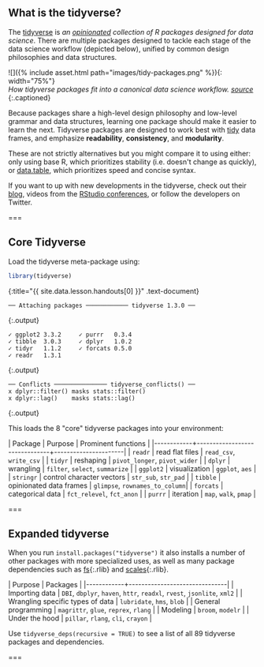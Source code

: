 ---
---

## What is the tidyverse? 

The [tidyverse](https://www.tidyverse.org/) is *an [opinionated](https://design.tidyverse.org/unifying-principles.html) collection of R packages designed for data science*. There are multiple packages designed to tackle each stage of the data science workflow (depicted below), unified by common design philosophies and data structures. 

![]({% include asset.html path="images/tidy-packages.png" %}){: width="75%"}  
*How tidyverse packages fit into a canonical data science workflow.  [source](https://rviews.rstudio.com/2017/06/08/what-is-the-tidyverse/)*
{:.captioned}

Because packages share a high-level design philosophy and low-level grammar and data structures, learning one package should make it easier to learn the next. Tidyverse packages are designed to work best with [tidy](https://r4ds.had.co.nz/tidy-data.html) data frames, and emphasize **readability**, **consistency**, and **modularity**.

These are not strictly alternatives but you might compare it to using either: only using base R, which prioritizes stability (i.e. doesn't change as quickly), or [data.table](https://rdatatable.gitlab.io/data.table/), which prioritizes speed and concise syntax. 

If you want to up with new developments in the tidyverse, check out their [blog](https://www.tidyverse.org/blog/), videos from the [RStudio conferences](https://rstudio.com/resources/rstudioconf-2020/), or follow the developers on Twitter. 

===

## Core Tidyverse

Load the tidyverse meta-package using:



~~~r
library(tidyverse)
~~~
{:title="{{ site.data.lesson.handouts[0] }}" .text-document}


~~~
── Attaching packages ──────────── tidyverse 1.3.0 ──
~~~
{:.output}


~~~
✓ ggplot2 3.3.2     ✓ purrr   0.3.4
✓ tibble  3.0.3     ✓ dplyr   1.0.2
✓ tidyr   1.1.2     ✓ forcats 0.5.0
✓ readr   1.3.1     
~~~
{:.output}


~~~
── Conflicts ─────────────── tidyverse_conflicts() ──
x dplyr::filter() masks stats::filter()
x dplyr::lag()    masks stats::lag()
~~~
{:.output}


This loads the 8 "core" tidyverse packages into your environment:

| Package    | Purpose                       |  Prominent functions | 
|------------+-------------------------------+----------------------|
| `readr`    |  read flat files              | `read_csv`, `write_csv` |
| `tidyr`    |  reshaping                    | `pivot_longer`, `pivot_wider` |
| `dplyr`    |  wrangling                    | `filter`, `select`, `summarize` |
| `ggplot2`  |  visualization                | `ggplot`, `aes` |
| `stringr`  |  control character vectors    | `str_sub`, `str_pad` |
| `tibble`   |  opinionated data frames      | `glimpse`, `rownames_to_column`|
| `forcats`  |  categorical data             | `fct_relevel`, `fct_anon` |
| `purrr`    |  iteration                    | `map`, `walk`, `pmap` |

===

## Expanded tidyverse

When you run `install.packages("tidyverse")` it also installs a number of other packages with more specialized uses, as well as many package dependencies such as [fs](){:.rlib} and [scales](){:.rlib}.  

| Purpose    | Packages                       |
|------------+-------------------------------|
| Importing data | `DBI`, `dbplyr`, `haven`, `httr`, `readxl`, `rvest`, `jsonlite`, `xml2` |
| Wrangling specific types of data | `lubridate`, `hms`, `blob` | 
| General programming | `magrittr`, `glue`, `reprex`, `rlang` |
| Modeling | `broom`, `modelr` |
| Under the hood | `pillar`, `rlang`, `cli`, `crayon` |

Use `tidyverse_deps(recursive = TRUE)` to see a list of all 89 tidyverse packages and dependencies. 

===

